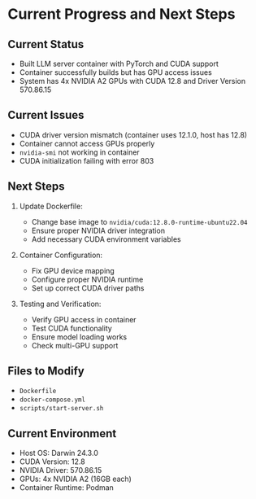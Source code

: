 # Current Progress and Next Steps

## Current Status
- Built LLM server container with PyTorch and CUDA support
- Container successfully builds but has GPU access issues
- System has 4x NVIDIA A2 GPUs with CUDA 12.8 and Driver Version 570.86.15

## Current Issues
- CUDA driver version mismatch (container uses 12.1.0, host has 12.8)
- Container cannot access GPUs properly
- `nvidia-smi` not working in container
- CUDA initialization failing with error 803

## Next Steps
1. Update Dockerfile:
   - Change base image to `nvidia/cuda:12.8.0-runtime-ubuntu22.04`
   - Ensure proper NVIDIA driver integration
   - Add necessary CUDA environment variables

2. Container Configuration:
   - Fix GPU device mapping
   - Configure proper NVIDIA runtime
   - Set up correct CUDA driver paths

3. Testing and Verification:
   - Verify GPU access in container
   - Test CUDA functionality
   - Ensure model loading works
   - Check multi-GPU support

## Files to Modify
- `Dockerfile`
- `docker-compose.yml`
- `scripts/start-server.sh`

## Current Environment
- Host OS: Darwin 24.3.0
- CUDA Version: 12.8
- NVIDIA Driver: 570.86.15
- GPUs: 4x NVIDIA A2 (16GB each)
- Container Runtime: Podman 